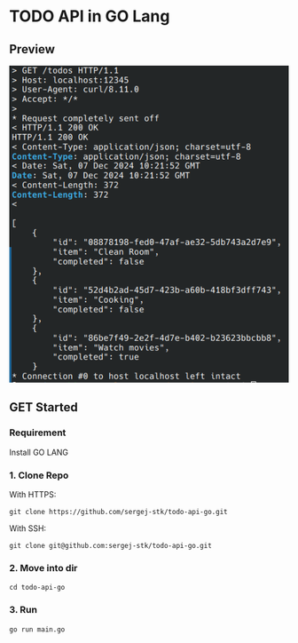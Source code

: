 # TODO API in GO Lang
## Preview
![GET /todos](/md-assets/Screenshot_20241207_112412.png "Preview GET /todos")

## GET Started 
### Requirement
Install GO LANG

### 1. Clone Repo

With HTTPS:
````shell
git clone https://github.com/sergej-stk/todo-api-go.git
````

With SSH: 
````shell
git clone git@github.com:sergej-stk/todo-api-go.git
````

### 2. Move into dir
````shell
cd todo-api-go
````

### 3. Run 
````shell
go run main.go
````
